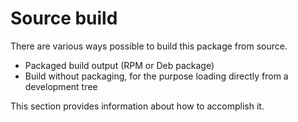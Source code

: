 # Source build

There are various ways possible to build this package from source.

- Packaged build output (RPM or Deb package)
- Build without packaging, for the purpose loading directly from a development tree

This section provides information about how to accomplish it.
